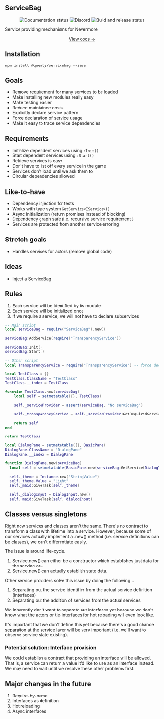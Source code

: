 ## ServiceBag
<div align="center">
  <a href="http://quenty.github.io/NevermoreEngine/">
    <img src="https://github.com/Quenty/NevermoreEngine/actions/workflows/docs.yml/badge.svg" alt="Documentation status" />
  </a>
  <a href="https://discord.gg/mhtGUS8">
    <img src="https://img.shields.io/discord/385151591524597761?color=5865F2&label=discord&logo=discord&logoColor=white" alt="Discord" />
  </a>
  <a href="https://github.com/Quenty/NevermoreEngine/actions">
    <img src="https://github.com/Quenty/NevermoreEngine/actions/workflows/build.yml/badge.svg" alt="Build and release status" />
  </a>
</div>

Service providing mechanisms for Nevermore

<div align="center"><a href="https://quenty.github.io/NevermoreEngine/api/ServiceBag">View docs →</a></div>

## Installation
```
npm install @quenty/servicebag --save
```

## Goals
- Remove requirement for many services to be loaded
- Make installing new modules really easy
- Make testing easier
- Reduce maintaince costs
- Explicitly declare service pattern
- Force declaration of service usage
- Make it easy to trace service dependencies

## Requirements

- Initialize dependent services using `:Init()`
- Start dependent services using `:Start()`
- Retrieve services is easy
- Don't have to list off every service in the game
- Services don't load until we ask them to
- Circular dependencies allowed

## Like-to-have

- Dependency injection for tests
- Works with type system `GetService<IService>()`
- Async initialization (return promises instead of blocking)
- Dependency graph safe (i.e. recursive service requirement )
- Services are protected from another service erroring

## Stretch goals
- Handles services for actors (remove global code)

## Ideas
- Inject a ServiceBag

## Rules

1. Each service will be identified by its module
2. Each service will be initialized once
3. If we require a service, we will not have to declare subservices

```lua
-- Main script
local serviceBag = require("ServiceBag").new()

serviceBag:AddService(require("TransparencyService"))

serviceBag:Init()
serviceBag:Start()
```

```lua
-- Other script
local TransparencyService = require("TransparencyService") -- force declaration at top

local TestClass = {}
TestClass.ClassName = "TestClass"
TestClass.__index = TestClass

function TestClass.new(serviceBag)
	local self = setmetatable({}, TestClass)

	self._serviceProvider = assert(serviceBag, "No serviceBag")

	self._transparencyService = self._serviceProvider:GetRequiredService(TransparencyService)
	
	return self
end

return TestClass
```

```lua
local DialogPane = setmetatable({}, BasicPane)
DialogPane.ClassName = "DialogPane"
DialogPane.__index = DialogPane

function DialogPane.new(serviceBag)
  local self = setmetatable(BasicPane.new(serviceBag:GetService(DialogTemplatesClient):Clone("DialogPaneTemplate")), DialogPane)

  self._theme = Instance.new("StringValue")
  self._theme.Value = "Light"
  self._maid:GiveTask(self._theme)

  self._dialogInput = DialogInput.new()
  self._maid:GiveTask(self._dialogInput)

```

## Classes versus singletons

Right now services and classes aren't the same. There's no contract to transform a class with lifetime
into a service. However, because some of our services actually implement a .new() method (i.e. service definitions can be classes), we can't differentiate easily.

The issue is around life-cycle.

1. Service.new() can either be a constructor which establishes just data for the service or...
2. Service.new() can actually establish state data.

Other service providers solve this issue by doing the following...

1. Separating out the service identifier from the actual service definition (interfaces)
2. Separating out the addition of services from the actual services

We inherently don't want to separate out interfaces yet because we don't know what the actors or tie-interfaces for hot reloading will even look like.

It's important that we don't define this yet because there's a good chance separation at the service layer will be very important (i.e. we'll want to observe service state existing).

### Potential solution: Interface provision

We could establish a contract that providing an interface will be allowed. That is, a service can return a value it'd like to use as an interface instead. We may need to wait until we resolve these other problems first.

## Major changes in the future

1. Require-by-name
1. Interfaces as definition
2. Hot reloading
3. Async interfaces